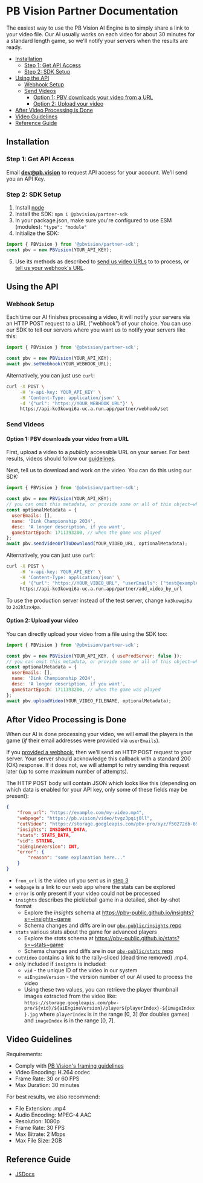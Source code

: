 # PB Vision Partner Documentation <!-- omit in toc -->

The easiest way to use the PB Vision AI Engine is to simply share a link to
your video file. Our AI usually works on each video for about 30 minutes for a
standard length game, so we'll notify your servers when the results are ready.

- [Installation](#installation)
  - [Step 1: Get API Access](#step-1-get-api-access)
  - [Step 2: SDK Setup](#step-2-sdk-setup)
- [Using the API](#using-the-api)
  - [Webhook Setup](#webhook-setup)
  - [Send Videos](#send-videos)
    - [Option 1: PBV downloads your video from a URL](#option-1-pbv-downloads-your-video-from-a-url)
    - [Option 2: Upload your video](#option-2-upload-your-video)
- [After Video Processing is Done](#after-video-processing-is-done)
- [Video Guidelines](#video-guidelines)
- [Reference Guide](#reference-guide)

## Installation

### Step 1: Get API Access

Email **[dev@pb.vision](mailto:dev@pb.vision)** to request API access for your
account. We'll send you an API Key.

### Step 2: SDK Setup

1. Install [node](https://nodejs.org/en/download)
2. Install the SDK: `npm i @pbvision/partner-sdk`
3. In your package.json, make sure you're configured to use ESM (modules): `"type": "module"`
4. Initialize the SDK:

```javascript
import { PBVision } from '@pbvision/partner-sdk';
const pbv = new PBVision(YOUR_API_KEY);
```

5. Use its methods as described to [send us video URLs](#send-videos) to
   to process, or [tell us your webhook's URL](#webhook-setup).

## Using the API

### Webhook Setup

Each time our AI finishes processing a video, it will notify your servers via
an HTTP POST request to a URL ("webhook") of your choice. You can use our SDK
to tell our servers where you want us to notify your servers like this:

```javascript
import { PBVision } from '@pbvision/partner-sdk';

const pbv = new PBVision(YOUR_API_KEY);
await pbv.setWebhook(YOUR_WEBHOOK_URL);
```

Alternatively, you can just use `curl`:

```bash
curl -X POST \
     -H 'x-api-key: YOUR_API_KEY' \
     -H 'Content-Type: application/json' \
     -d '{"url": "https://YOUR_WEBHOOK_URL"}' \
     https://api-ko3kowqi6a-uc.a.run.app/partner/webhook/set
```

### Send Videos

#### Option 1: PBV downloads your video from a URL

First, upload a video to a _publicly_ accessible URL on your server. For best
results, videos should follow our [guidelines](#video-guidelines).

Next, tell us to download and work on the video. You can do this using our SDK:

```javascript
import { PBVision } from '@pbvision/partner-sdk';

const pbv = new PBVision(YOUR_API_KEY);
// you can omit this metadata, or provide some or all of this object—whatever you'd like!
const optionalMetadata = {
  userEmails: [],
  name: 'Dink Championship 2024',
  desc: 'A longer description, if you want',
  gameStartEpoch: 1711393200, // when the game was played
};
await pbv.sendVideoUrlToDownload(YOUR_VIDEO_URL, optionalMetadata);
```

Alternatively, you can just use `curl`:

```bash
curl -X POST \
     -H 'x-api-key: YOUR_API_KEY' \
     -H 'Content-Type: application/json' \
     -d '{"url": "https://YOUR_VIDEO_URL", "userEmails": ["test@example.com"]}' \
     https://api-ko3kowqi6a-uc.a.run.app/partner/add_video_by_url
```

To use the production server instead of the test server, change `ko3kowqi6a` to `2o2klzx4pa`.

#### Option 2: Upload your video

You can directly upload your video from a file using the SDK too:

```javascript
import { PBVision } from '@pbvision/partner-sdk';

const pbv = new PBVision(YOUR_API_KEY, { useProdServer: false });
// you can omit this metadata, or provide some or all of this object—whatever you'd like!
const optionalMetadata = {
  userEmails: [],
  name: 'Dink Championship 2024',
  desc: 'A longer description, if you want',
  gameStartEpoch: 1711393200, // when the game was played
};
await pbv.uploadVideo(YOUR_VIDEO_FILENAME, optionalMetadata);
```

## After Video Processing is Done

When our AI is done processing your video, we will email the players in the
game (_if_ their email addresses were provided via `userEmails`).

If you [provided a webhook](#webhook-setup), then we'll send
an HTTP POST request to your server. Your server should acknowledge this
callback with a standard 200 (OK) response. If it does not, we will attempt to
retry sending this request later (up to some maximum number of attempts).

The HTTP POST body will contain JSON which looks like this (depending on which
data is enabled for your API key, only some of these fields may be present):

```json
{
    "from_url": "https://example.com/my-video.mp4",
    "webpage": "https://pb.vision/video/tvgz3pqij0ll",
    "cutVideo": "https://storage.googleapis.com/pbv-pro/xyz/f50272db-69a8-49ed-9d92-3a4d067af87c/rallies.mp4",
    "insights": INSIGHTS_DATA,
    "stats": STATS_DATA,
    "vid": STRING,
    "aiEngineVersion": INT,
    "error": {
        "reason": "some explanation here..."
    }
}
```

- `from_url` is the video url you sent us in [step 3](#send-videos)
- `webpage` is a link to our web app where the stats can be explored
- `error` is only present if your video could not be processed
- `insights` describes the pickleball game in a detailed, shot-by-shot format
  - Explore the _insights_ schema at <https://pbv-public.github.io/insights?s=~insights~game>
  - Schema changes and diffs are in our [`pbv-public/insights` repo](https://github.com/pbv-public/insights/blob/dev/CHANGELOG.md)
- `stats` various stats about the game for advanced players
  - Explore the _stats_ schema at <https://pbv-public.github.io/stats?s=~stats~game>
  - Schema changes and diffs are in our [`pbv-public/stats` repo](https://github.com/pbv-public/stats/blob/dev/CHANGELOG.md)
- `cutVideo` contains a link to the rally-sliced (dead time removed) .mp4.
- only included if `insights` is included:
  - `vid` - the unique ID of the video in our system
  - `aiEngineVersion` - the version number of our AI used to process the video
  - Using these two values, you can retrieve the player thumbnail images extracted from the video like: `https://storage.googleapis.com/pbv-pro/${vid}/${aiEngineVersion}/player${playerIndex}-${imageIndex}.jpg` where `playerIndex` is in the range [0, 3] (for doubles games) and `imageIndex` is in the range [0, 7].

## Video Guidelines

Requirements:

- Comply with [PB Vision's framing guidelines](https://help.pb.vision/en/help/articles/1108176-video-recording-and-framing-tips)
- Video Encoding: H.264 codec
- Frame Rate: 30 or 60 FPS
- Max Duration: 30 minutes

For best results, we also recommend:

- File Extension: .mp4
- Audio Encoding: MPEG-4 AAC
- Resolution: 1080p
- Frame Rate: 30 FPS
- Max Bitrate: 2 Mbps
- Max File Size: 2GB

## Reference Guide

- [JSDocs](https://pbv-public.github.io/partner-sdk-nodejs/)
